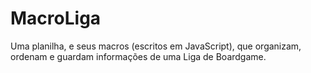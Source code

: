 # MacroLiga
Uma planilha, e seus macros (escritos em JavaScript), que organizam, ordenam e guardam informações de uma Liga de Boardgame.

